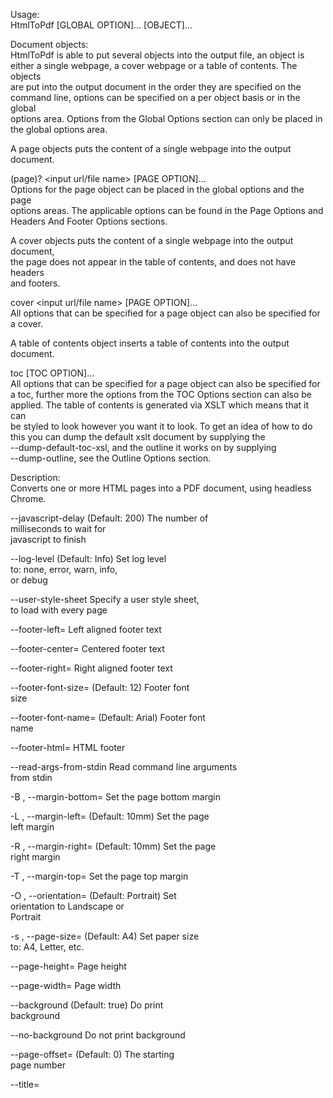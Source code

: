 Usage:  
  HtmlToPdf [GLOBAL OPTION]... [OBJECT]... <output file>  
  
Document objects:  
  HtmlToPdf is able to put several objects into the output file, an object is  
  either a single webpage, a cover webpage or a table of contents.  The objects  
  are put into the output document in the order they are specified on the  
  command line, options can be specified on a per object basis or in the global  
  options area. Options from the Global Options section can only be placed in  
  the global options area.  
  
  A page objects puts the content of a single webpage into the output document.  
  
  (page)? <input url/file name> [PAGE OPTION]...  
  Options for the page object can be placed in the global options and the page  
  options areas. The applicable options can be found in the Page Options and  
  Headers And Footer Options sections.  
  
  A cover objects puts the content of a single webpage into the output document,  
  the page does not appear in the table of contents, and does not have headers  
  and footers.  
  
  cover <input url/file name> [PAGE OPTION]...  
  All options that can be specified for a page object can also be specified for  
  a cover.  
  
  A table of contents object inserts a table of contents into the output  
  document.  
  
  toc [TOC OPTION]...  
  All options that can be specified for a page object can also be specified for  
  a toc, further more the options from the TOC Options section can also be  
  applied. The table of contents is generated via XSLT which means that it can  
  be styled to look however you want it to look. To get an idea of how to do  
  this you can dump the default xslt document by supplying the  
  --dump-default-toc-xsl, and the outline it works on by supplying  
  --dump-outline, see the Outline Options section.  
  
Description:  
  Converts one or more HTML pages into a PDF document, using headless Chrome.  
  
  --javascript-delay                               (Default: 200) The number of  
                                                   milliseconds to wait for  
                                                   javascript to finish  
  
  --log-level                                      (Default: Info) Set log level  
                                                   to: none, error, warn, info,  
                                                   or debug  
  
  --user-style-sheet                               Specify a user style sheet,  
                                                   to load with every page  
  
  --footer-left=<text>                             Left aligned footer text  
  
  --footer-center=<text>                           Centered footer text  
  
  --footer-right=<text>                            Right aligned footer text  
  
  --footer-font-size=<size>                        (Default: 12) Footer font  
                                                   size  
  
  --footer-font-name=<name>                        (Default: Arial) Footer font  
                                                   name  
  
  --footer-html=<url>                              HTML footer  
  
  --read-args-from-stdin                           Read command line arguments  
                                                   from stdin  
  
  -B <unitreal>, --margin-bottom=<unitreal>        Set the page bottom margin  
  
  -L <unitreal>, --margin-left=<unitreal>          (Default: 10mm) Set the page  
                                                   left margin  
  
  -R <unitreal>, --margin-right=<unitreal>         (Default: 10mm) Set the page  
                                                   right margin  
  
  -T <unitreal>, --margin-top=<unitreal>           Set the page top margin  
  
  -O <orientation>, --orientation=<orientation>    (Default: Portrait) Set  
                                                   orientation to Landscape or  
                                                   Portrait  
  
  -s <Size>, --page-size=<Size>                    (Default: A4) Set paper size  
                                                   to: A4, Letter, etc.  
  
  --page-height=<unitreal>                         Page height  
  
  --page-width=<unitreal>                          Page width  
  
  --background                                     (Default: true) Do print  
                                                   background  
  
  --no-background                                  Do not print background  
  
  --page-offset=<offset>                           (Default: 0) The starting  
                                                   page number  
  
  --title=<title>                                  The title of the generated  
                                                   pdf file. The title of the  
                                                   first document is used if not  
                                                   specified.  
  
  -h, --help                                       Display this help screen.  
  
  -V, --version                                    Display version information.  
  
  --dump-default-toc-xsl                           Dumps the default TOC XSL  
                                                   style sheet to the standard  
                                                   output (STDOUT) stream.  
  
  --dump-outline                                   Dump the outline to a file.  
  
  --enable-local-file-access                       Allowed conversion of a local  
                                                   file to read in other local  
                                                   files.  
  
  --disable-local-file-access                      Do not allowed conversion of  
                                                   a local file to read in other  
                                                   local files, unless  
                                                   explicitly allowed with  
                                                   --allow (default)  
  
  --disable-dotted-lines                           Do not use dotted lines in  
                                                   the toc  
  
  
Page sizes:  
  The default page size of the rendered document is A4, but by using the  
  --page-size option this can be changed to almost anything else, such as: A3,  
  Letter and Legal.  For a full list of supported pages sizes please see  
  <https://qt-project.org/doc/qt-4.8/qprinter.html#PaperSize-enum>.  
  
  For a more fine grained control over the page size the --page-height and  
  --page-width options may be used  
  
Reading arguments from stdin:  
  If you need to convert a lot of pages in a batch, and you feel that  
  HtmlToPdf is a bit too slow to start up, then you should try  
  --read-args-from-stdin,  
  
  When --read-args-from-stdin each line of input sent to HtmlToPdf on stdin  
  will act as a separate invocation of HtmlToPdf, with the arguments specified  
  on the given line combined with the arguments given to HtmlToPdf  
  
  For example one could do the following:  
  
  echo "https://qt-project.org/doc/qt-4.8/qapplication.html qapplication.pdf" >>  
  cmds  
  echo "cover google.com https://en.wikipedia.org/wiki/Qt_(software) qt.pdf" >>  
  cmds  
  HtmlToPdf --read-args-from-stdin --book < cmds  
  
Footers And Headers:  
  Headers and footers can be added to the document by the --header-* and  
  --footer* arguments respectively.  In header and footer text string supplied  
  to e.g. --header-left, the following variables will be substituted.  
  
   * [page]       Replaced by the number of the pages currently being printed  
   * [frompage]   Replaced by the number of the first page to be printed  
   * [topage]     Replaced by the number of the last page to be printed  
   * [webpage]    Replaced by the URL of the page being printed  
   * [section]    Replaced by the name of the current section  
   * [subsection] Replaced by the name of the current subsection  
   * [date]       Replaced by the current date in system local format  
   * [isodate]    Replaced by the current date in ISO 8601 extended format  
   * [time]       Replaced by the current time in system local format  
   * [title]      Replaced by the title of the of the current page object  
   * [doctitle]   Replaced by the title of the output document  
   * [sitepage]   Replaced by the number of the page in the current site being  
   converted  
   * [sitepages]  Replaced by the number of pages in the current site being  
   converted  
  
  
  As an example specifying --header-right "Page [page] of [topage]", will result  
  in the text "Page x of y" where x is the number of the current page and y is  
  the number of the last page, to appear in the upper left corner in the  
  document.  
  
  Headers and footers can also be supplied with HTML documents. As an example  
  one could specify --header-html header.html, and use the following content in  
  header.html:  
  
  <!DOCTYPE html>  
  <html><head><script>  
  function subst() {  
      var vars = {};  
      var query_strings_from_url =  
      document.location.search.substring(1).split('&');  
      for (var query_string in query_strings_from_url) {  
          if (query_strings_from_url.hasOwnProperty(query_string)) {  
              var temp_var = query_strings_from_url[query_string].split('=', 2);  
              vars[temp_var[0]] = decodeURI(temp_var[1]);  
          }  
      }  
      var css_selector_classes = ['page', 'frompage', 'topage', 'webpage',  
      'section', 'subsection', 'date', 'isodate', 'time', 'title', 'doctitle',  
      'sitepage', 'sitepages'];  
      for (var css_class in css_selector_classes) {  
          if (css_selector_classes.hasOwnProperty(css_class)) {  
              var element =  
              document.getElementsByClassName(css_selector_classes[css_class]);  
              for (var j = 0; j < element.length; ++j) {  
                  element[j].textContent =  
                  vars[css_selector_classes[css_class]];  
              }  
          }  
      }  
  }  
  </script></head><body style="border:0; margin: 0;" onload="subst()">  
  <table style="border-bottom: 1px solid black; width: 100%">  
    <tr>  
      <td class="section"></td>  
      <td style="text-align:right">  
        Page <span class="page"></span> of <span class="topage"></span>  
      </td>  
    </tr>  
  </table>  
  </body></html>  
  
  
  As can be seen from the example, the arguments are sent to the header/footer  
  html documents in get fashion.  
  
Outlines:  
  HtmlToPdf has support for PDF outlines also known as book  
  marks, this can be enabled by specifying the --outline switch. The outlines  
  are generated based on the <h?> tags, for a in-depth description of how this  
  is done see the Table Of Contents section.  
  
  The outline tree can sometimes be very deep, if the <h?> tags where spread to  
  generous in the HTML document.  The --outline-depth switch can be used to  
  bound this.  
  
Table Of Contents:  
  A table of contents can be added to the document by adding a toc object to the  
  command line. For example:  
  
  HtmlToPdf toc https://qt-project.org/doc/qt-4.8/qstring.html qstring.pdf  
  
  The table of contents is generated based on the H tags in the input documents.  
  First a XML document is generated, then it is converted to HTML using XSLT.  
  
  The generated XML document can be viewed by dumping it to a file using the  
  --dump-outline switch. For example:  
  
  HtmlToPdf --dump-outline toc.xml  
  https://qt-project.org/doc/qt-4.8/qstring.html qstring.pdf  
  
  The XSLT document can be specified using the --xsl-style-sheet switch. For  
  example:  
  
  HtmlToPdf toc --xsl-style-sheet my.xsl  
  https://qt-project.org/doc/qt-4.8/qstring.html qstring.pdf  
  
  The --dump-default-toc-xsl switch can be used to dump the default XSLT style  
  sheet to stdout. This is a good start for writing your own style sheet  
  
  HtmlToPdf --dump-default-toc-xsl  
  The XML document is in the namespace "http://wkhtmltopdf.org/outline" it has a  
  root node called "outline" which contains a number of "item" nodes. An item  
  can contain any number of item. These are the outline subsections to the  
  section the item represents. A item node has the following attributes:  
  
 * "title" the name of the section.  
 * "page" the page number the section occurs on.  
 * "link" a URL that links to the section.  
 * "backLink" the name of the anchor the section will link back to.  
  
  The remaining TOC options only affect the default style sheet so they will not  
  work when specifying a custom style sheet.  

